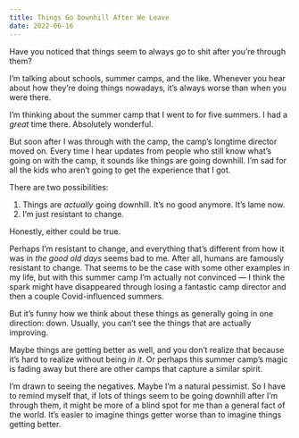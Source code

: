 ```yaml
---
title: Things Go Downhill After We Leave
date: 2022-06-16
---
```


Have you noticed that things seem to always go to shit after you’re through them?

I’m talking about schools, summer camps, and the like. Whenever you hear about how they’re doing things nowadays, it’s always worse than when you were there.

I’m thinking about the summer camp that I went to for five summers. I had a _great_ time there. Absolutely wonderful.

But soon after I was through with the camp, the camp’s longtime director moved on. Every time I hear updates from people who still know what’s going on with the camp, it sounds like things are going downhill. I’m sad for all the kids who aren’t going to get the experience that I got.

There are two possibilities:

1. Things are _actually_ going downhill. It’s no good anymore. It’s lame now.
2. I’m just resistant to change.

Honestly, either could be true.

Perhaps I’m resistant to change, and everything that’s different from how it was in _the good old days_ seems bad to me. After all, humans are famously resistant to change. That seems to be the case with some other examples in my life, but with this summer camp I’m actually not convinced — I think the spark might have disappeared through losing a fantastic camp director and then a couple Covid-influenced summers.

But it’s funny how we think about these things as generally going in one direction: down. Usually, you can’t see the things that are actually improving.

Maybe things are getting better as well, and you don’t realize that because it’s hard to realize without being _in it_. Or perhaps this summer camp’s magic is fading away but there are other camps that capture a similar spirit.

I’m drawn to seeing the negatives. Maybe I’m a natural pessimist. So I have to remind myself that, if lots of things seem to be going downhill after I’m through them, it might be more of a blind spot for me than a general fact of the world. It’s easier to imagine things getter worse than to imagine things getting better.
